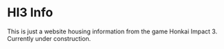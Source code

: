 # HI3 Info

This is just a website housing information from the game Honkai Impact 3. Currently under construction.